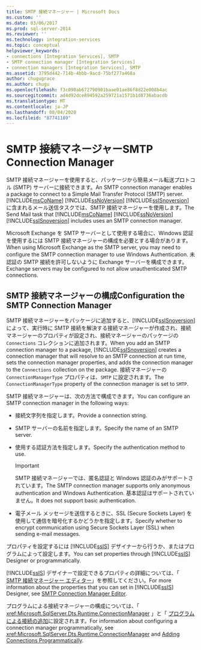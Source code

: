 ```yaml
---
title: SMTP 接続マネージャー | Microsoft Docs
ms.custom: ''
ms.date: 03/06/2017
ms.prod: sql-server-2014
ms.reviewer: ''
ms.technology: integration-services
ms.topic: conceptual
helpviewer_keywords:
- connections [Integration Services], SMTP
- SMTP connection manager [Integration Services]
- connection managers [Integration Services], SMTP
ms.assetid: 3795d442-714b-4bbb-9acd-75bf277a468a
author: chugugrace
ms.author: chugu
ms.openlocfilehash: f3c090ab672790901baae01ae86f8d22e008b4ac
ms.sourcegitcommit: ad4d92dce894592a259721a1571b1d8736abacdb
ms.translationtype: MT
ms.contentlocale: ja-JP
ms.lasthandoff: 08/04/2020
ms.locfileid: "87741189"
---
```

# <a name="smtp-connection-manager"></a><span data-ttu-id="f1e33-102">SMTP 接続マネージャー</span><span class="sxs-lookup"><span data-stu-id="f1e33-102">SMTP Connection Manager</span></span>
  <span data-ttu-id="f1e33-103">SMTP 接続マネージャーを使用すると、パッケージから簡易メール転送プロトコル (SMTP) サーバーに接続できます。</span><span class="sxs-lookup"><span data-stu-id="f1e33-103">An SMTP connection manager enables a package to connect to a Simple Mail Transfer Protocol (SMTP) server.</span></span> <span data-ttu-id="f1e33-104">[!INCLUDE[msCoName](../../includes/msconame-md.md)] [!INCLUDE[ssNoVersion](../../includes/ssnoversion-md.md)] [!INCLUDE[ssISnoversion](../../includes/ssisnoversion-md.md)] に含まれるメール送信タスクでは、SMTP 接続マネージャーを使用します。</span><span class="sxs-lookup"><span data-stu-id="f1e33-104">The Send Mail task that [!INCLUDE[msCoName](../../includes/msconame-md.md)] [!INCLUDE[ssNoVersion](../../includes/ssnoversion-md.md)] [!INCLUDE[ssISnoversion](../../includes/ssisnoversion-md.md)] includes uses an SMTP connection manager.</span></span>  
  
 <span data-ttu-id="f1e33-105">Microsoft Exchange を SMTP サーバーとして使用する場合に、Windows 認証を使用するには SMTP 接続マネージャーの構成を必要とする場合があります。</span><span class="sxs-lookup"><span data-stu-id="f1e33-105">When using Microsoft Exchange as the SMTP server, you may need to configure the SMTP connection manager to use Windows Authentication.</span></span> <span data-ttu-id="f1e33-106">未認証の SMTP 接続を許可しないように Exchange サーバーを構成できます。</span><span class="sxs-lookup"><span data-stu-id="f1e33-106">Exchange servers may be configured to not allow unauthenticated SMTP connections.</span></span>  
  
## <a name="configuration-the-smtp-connection-manager"></a><span data-ttu-id="f1e33-107">SMTP 接続マネージャーの構成</span><span class="sxs-lookup"><span data-stu-id="f1e33-107">Configuration the SMTP Connection Manager</span></span>  
 <span data-ttu-id="f1e33-108">SMTP 接続マネージャーをパッケージに追加すると、[!INCLUDE[ssISnoversion](../../includes/ssisnoversion-md.md)] によって、実行時に SMTP 接続を解決する接続マネージャーが作成され、接続マネージャーのプロパティが設定され、接続マネージャーのパッケージの `Connections` コレクションに追加されます。</span><span class="sxs-lookup"><span data-stu-id="f1e33-108">When you add an SMTP connection manager to a package, [!INCLUDE[ssISnoversion](../../includes/ssisnoversion-md.md)] creates a connection manager that will resolve to an SMTP connection at run time, sets the connection manager properties, and adds the connection manager to the `Connections` collection on the package.</span></span> <span data-ttu-id="f1e33-109">接続マネージャーの `ConnectionManagerType` プロパティは、`SMTP` に設定されます。</span><span class="sxs-lookup"><span data-stu-id="f1e33-109">The `ConnectionManagerType` property of the connection manager is set to `SMTP`.</span></span>  
  
 <span data-ttu-id="f1e33-110">SMTP 接続マネージャーは、次の方法で構成できます。</span><span class="sxs-lookup"><span data-stu-id="f1e33-110">You can configure an SMTP connection manager in the following ways:</span></span>  
  
-   <span data-ttu-id="f1e33-111">接続文字列を指定します。</span><span class="sxs-lookup"><span data-stu-id="f1e33-111">Provide a connection string.</span></span>  
  
-   <span data-ttu-id="f1e33-112">SMTP サーバーの名前を指定します。</span><span class="sxs-lookup"><span data-stu-id="f1e33-112">Specify the name of an SMTP server.</span></span>  
  
-   <span data-ttu-id="f1e33-113">使用する認証方法を指定します。</span><span class="sxs-lookup"><span data-stu-id="f1e33-113">Specify the authentication method to use.</span></span>  
  
    > [!IMPORTANT]  
    >  <span data-ttu-id="f1e33-114">SMTP 接続マネージャーでは、匿名認証と Windows 認証のみがサポートされています。</span><span class="sxs-lookup"><span data-stu-id="f1e33-114">The SMTP connection manager supports only anonymous authentication and Windows Authentication.</span></span> <span data-ttu-id="f1e33-115">基本認証はサポートされていません。</span><span class="sxs-lookup"><span data-stu-id="f1e33-115">It does not support basic authentication.</span></span>  
  
-   <span data-ttu-id="f1e33-116">電子メール メッセージを送信するときに、SSL (Secure Sockets Layer) を使用して通信を暗号化するかどうかを指定します。</span><span class="sxs-lookup"><span data-stu-id="f1e33-116">Specify whether to encrypt communication using Secure Sockets Layer (SSL) when sending e-mail messages.</span></span>  
  
 <span data-ttu-id="f1e33-117">プロパティを設定するには [!INCLUDE[ssIS](../../includes/ssis-md.md)] デザイナーから行うか、またはプログラムによって設定します。</span><span class="sxs-lookup"><span data-stu-id="f1e33-117">You can set properties through [!INCLUDE[ssIS](../../includes/ssis-md.md)] Designer or programmatically.</span></span>  
  
 <span data-ttu-id="f1e33-118">[!INCLUDE[ssIS](../../includes/ssis-md.md)] デザイナーで設定できるプロパティの詳細については、「 [SMTP 接続マネージャー エディター](../smtp-connection-manager-editor.md)」を参照してください。</span><span class="sxs-lookup"><span data-stu-id="f1e33-118">For more information about the properties that you can set in [!INCLUDE[ssIS](../../includes/ssis-md.md)] Designer, see [SMTP Connection Manager Editor](../smtp-connection-manager-editor.md).</span></span>  
  
 <span data-ttu-id="f1e33-119">プログラムによる接続マネージャーの構成については、「 <xref:Microsoft.SqlServer.Dts.Runtime.ConnectionManager> 」と「 [プログラムによる接続の追加](../building-packages-programmatically/adding-connections-programmatically.md)に設定されます。</span><span class="sxs-lookup"><span data-stu-id="f1e33-119">For information about configuring a connection manager programmatically, see <xref:Microsoft.SqlServer.Dts.Runtime.ConnectionManager> and [Adding Connections Programmatically](../building-packages-programmatically/adding-connections-programmatically.md).</span></span>  
  
  
